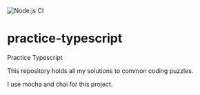 ![Node.js CI](https://github.com/deanagan/practice-typescript/workflows/Node.js%20CI/badge.svg)
# practice-typescript
Practice Typescript

This repository holds all my solutions to common coding puzzles.

I use mocha and chai for this project.

